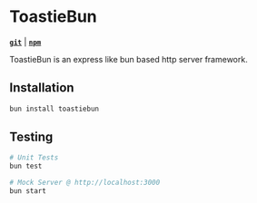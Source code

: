 # ToastieBun
[**`git`**](https://github.com/IsCoffeeTho/toastieBun) | [**`npm`**](https://www.npmjs.com/package/toastiebun)

ToastieBun is an express like bun based http server framework.

## Installation
```bash
bun install toastiebun
```
## Testing
```bash
# Unit Tests
bun test

# Mock Server @ http://localhost:3000
bun start
```